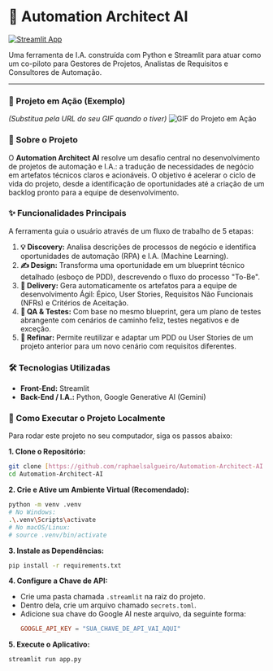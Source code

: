 # 🤖 Automation Architect AI

[![Streamlit App](https://static.streamlit.io/badges/streamlit_badge_black_white.svg)](https://automation-architect-ai-emhu7fwq2hpyzs447qkep5.streamlit.app/)

Uma ferramenta de I.A. construída com Python e Streamlit para atuar como um co-piloto para Gestores de Projetos, Analistas de Requisitos e Consultores de Automação.

---

### 🎥 Projeto em Ação (Exemplo)

*(Substitua pela URL do seu GIF quando o tiver)*
![GIF do Projeto em Ação](URL_DO_SEU_GIF_AQUI)


### 🎯 Sobre o Projeto

O **Automation Architect AI** resolve um desafio central no desenvolvimento de projetos de automação e I.A.: a tradução de necessidades de negócio em artefatos técnicos claros e acionáveis. O objetivo é acelerar o ciclo de vida do projeto, desde a identificação de oportunidades até a criação de um backlog pronto para a equipe de desenvolvimento.

### ✨ Funcionalidades Principais

A ferramenta guia o usuário através de um fluxo de trabalho de 5 etapas:

1.  **💡 Discovery:** Analisa descrições de processos de negócio e identifica oportunidades de automação (RPA) e I.A. (Machine Learning).
2.  **✍️ Design:** Transforma uma oportunidade em um blueprint técnico detalhado (esboço de PDD), descrevendo o fluxo do processo "To-Be".
3.  **📄 Delivery:** Gera automaticamente os artefatos para a equipe de desenvolvimento Ágil: Épico, User Stories, Requisitos Não Funcionais (NFRs) e Critérios de Aceitação.
4.  **🧪 QA & Testes:** Com base no mesmo blueprint, gera um plano de testes abrangente com cenários de caminho feliz, testes negativos e de exceção.
5.  **🔄 Refinar:** Permite reutilizar e adaptar um PDD ou User Stories de um projeto anterior para um novo cenário com requisitos diferentes.

### 🛠️ Tecnologias Utilizadas

* **Front-End:** Streamlit
* **Back-End / I.A.:** Python, Google Generative AI (Gemini)

### 🚀 Como Executar o Projeto Localmente

Para rodar este projeto no seu computador, siga os passos abaixo:

**1. Clone o Repositório:**
```bash
git clone [https://github.com/raphaelsalgueiro/Automation-Architect-AI.git](https://github.com/raphaelsalgueiro/Automation-Architect-AI.git)
cd Automation-Architect-AI
```

**2. Crie e Ative um Ambiente Virtual (Recomendado):**
```bash
python -m venv .venv
# No Windows:
.\.venv\Scripts\activate
# No macOS/Linux:
# source .venv/bin/activate
```

**3. Instale as Dependências:**
```bash
pip install -r requirements.txt
```

**4. Configure a Chave de API:**
* Crie uma pasta chamada `.streamlit` na raiz do projeto.
* Dentro dela, crie um arquivo chamado `secrets.toml`.
* Adicione sua chave do Google AI neste arquivo, da seguinte forma:
    ```toml
    GOOGLE_API_KEY = "SUA_CHAVE_DE_API_VAI_AQUI"
    ```

**5. Execute o Aplicativo:**
```bash
streamlit run app.py
```
